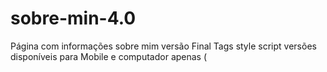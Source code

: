 # sobre-min-4.0
Página com informações sobre mim versão Final 
Tags style script versões disponíveis para Mobile 
e computador apenas (

